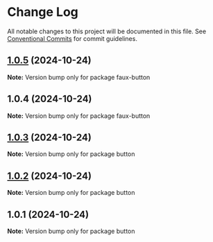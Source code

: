 # Change Log

All notable changes to this project will be documented in this file.
See [Conventional Commits](https://conventionalcommits.org) for commit guidelines.

## [1.0.5](https://github.com/goodwench/design-system-monorepo/compare/faux-button@1.0.4...faux-button@1.0.5) (2024-10-24)

**Note:** Version bump only for package faux-button

## 1.0.4 (2024-10-24)

**Note:** Version bump only for package faux-button

## [1.0.3](https://github.com/goodwench/design-system-monorepo/compare/button@1.0.2...button@1.0.3) (2024-10-24)

**Note:** Version bump only for package button

## [1.0.2](https://github.com/goodwench/design-system-monorepo/compare/button@1.0.1...button@1.0.2) (2024-10-24)

**Note:** Version bump only for package button

## 1.0.1 (2024-10-24)

**Note:** Version bump only for package button

